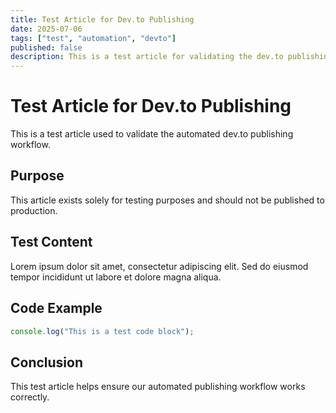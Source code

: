 ```yaml
---
title: Test Article for Dev.to Publishing
date: 2025-07-06
tags: ["test", "automation", "devto"]
published: false
description: This is a test article for validating the dev.to publishing workflow
---
```


# Test Article for Dev.to Publishing

This is a test article used to validate the automated dev.to publishing workflow.

## Purpose

This article exists solely for testing purposes and should not be published to production.

## Test Content

Lorem ipsum dolor sit amet, consectetur adipiscing elit. Sed do eiusmod tempor incididunt ut labore et dolore magna aliqua.

## Code Example

```javascript
console.log("This is a test code block");
```

## Conclusion

This test article helps ensure our automated publishing workflow works correctly.